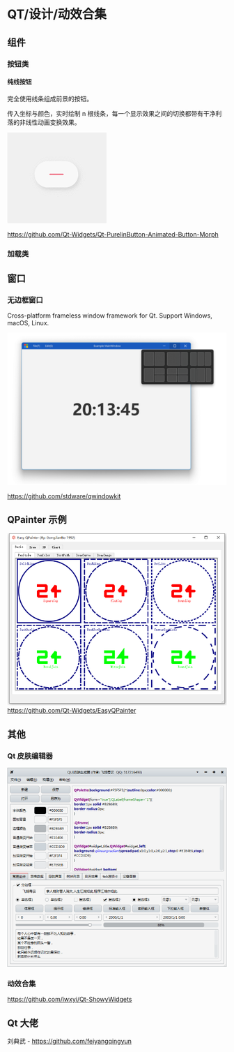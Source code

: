 QT/设计/动效合集
===============

## 组件

### 按钮类

#### 纯线按钮
完全使用线条组成前景的按钮。

传入坐标与颜色，实时绘制 n 根线条，每一个显示效果之间的切换都带有干净利落的非线性动画变换效果。


![截图](/assets/qt-purelinbutton-animated-button-morph.gif)

https://github.com/Qt-Widgets/Qt-PurelinButton-Animated-Button-Morph



### 加载类


## 窗口

### 无边框窗口

Cross-platform frameless window framework for Qt. Support Windows, macOS, Linux.

![alt text](../../assets/qwindowkit_win11.png)

https://github.com/stdware/qwindowkit


## QPainter 示例
![alt text](/assets/easyqpainter.png)
https://github.com/Qt-Widgets/EasyQPainter


## 其他
### Qt 皮肤编辑器
![alt text](../../assets/qui_qss_skin_builder.png)

### 动效合集

https://github.com/iwxyi/Qt-ShowyWidgets


## Qt 大佬

刘典武 - https://github.com/feiyangqingyun